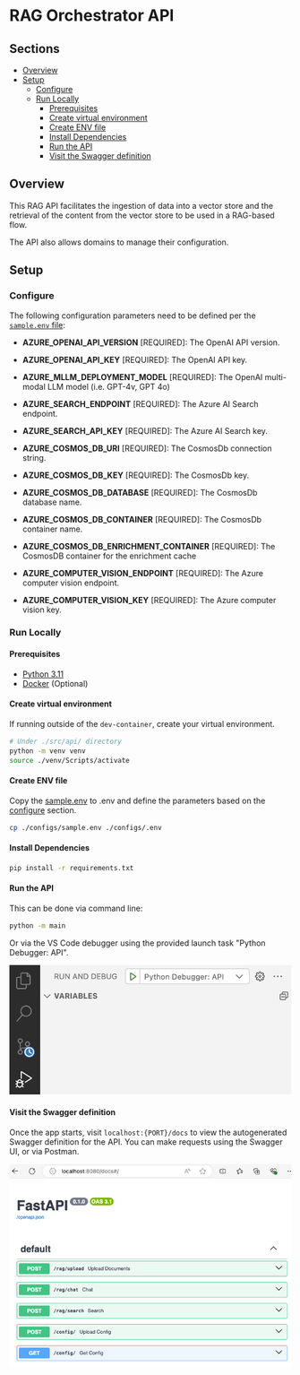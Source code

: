 
# RAG Orchestrator API <!-- omit in toc -->

## Sections <!-- omit in toc -->

- [Overview](#overview)
- [Setup](#setup)
  - [Configure](#configure)
  - [Run Locally](#run-locally)
    - [Prerequisites](#prerequisites)
    - [Create virtual environment](#create-virtual-environment)
    - [Create ENV file](#create-env-file)
    - [Install Dependencies](#install-dependencies)
    - [Run the API](#run-the-api)
    - [Visit the Swagger definition](#visit-the-swagger-definition)

## Overview

This RAG API facilitates the ingestion of data into a vector store and the retrieval of the content from the vector store to be used in a RAG-based flow.

The API also allows domains to manage their configuration.

## Setup

### Configure

The following configuration parameters need to be defined per the [`sample.env` file](src/api/configs/sample.env):

- **AZURE_OPENAI_API_VERSION** [REQUIRED]: The OpenAI API version.
- **AZURE_OPENAI_API_KEY** [REQUIRED]: The OpenAI API key.
- **AZURE_MLLM_DEPLOYMENT_MODEL** [REQUIRED]: The OpenAI multi-modal LLM model (i.e. GPT-4v, GPT 4o)

- **AZURE_SEARCH_ENDPOINT** [REQUIRED]: The Azure AI Search endpoint.
- **AZURE_SEARCH_API_KEY** [REQUIRED]: The Azure AI Search key.

- **AZURE_COSMOS_DB_URI** [REQUIRED]: The CosmosDb connection string.
- **AZURE_COSMOS_DB_KEY** [REQUIRED]: The CosmosDb key.
- **AZURE_COSMOS_DB_DATABASE** [REQUIRED]: The CosmosDb database name.
- **AZURE_COSMOS_DB_CONTAINER** [REQUIRED]: The CosmosDb container name.
- **AZURE_COSMOS_DB_ENRICHMENT_CONTAINER** [REQUIRED]: The CosmosDB container for the enrichment cache

- **AZURE_COMPUTER_VISION_ENDPOINT** [REQUIRED]: The Azure computer vision endpoint.
- **AZURE_COMPUTER_VISION_KEY** [REQUIRED]: The Azure computer vision key.

### Run Locally

#### Prerequisites

- [Python 3.11](https://www.python.org/downloads/release/python-3110/)
- [Docker](https://www.docker.com/) (Optional)

#### Create virtual environment

If running outside of the `dev-container`, create your virtual environment.

```bash
# Under ./src/api/ directory
python -m venv venv
source ./venv/Scripts/activate
```

#### Create ENV file

Copy the [sample.env](./configs/sample.env) to .env and define the parameters based on the [configure](#configure) section.

```bash
cp ./configs/sample.env ./configs/.env
```

#### Install Dependencies

```bash
pip install -r requirements.txt
```

#### Run the API

This can be done via command line:

```bash
python -m main
```

Or via the VS Code debugger using the provided launch task "Python Debugger: API".

![VS Code API launch task](/docs/assets/vscode-launch-api.png)

#### Visit the Swagger definition

Once the app starts, visit `localhost:{PORT}/docs` to view the autogenerated Swagger definition for the API. You can make requests using the Swagger UI, or via Postman.

![Swagger UI API](/docs/assets/swagger-ui-api.png)